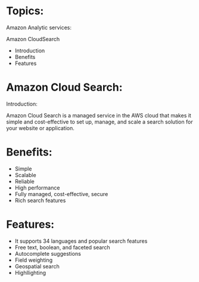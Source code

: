 # Topics:

Amazon Analytic services:

Amazon CloudSearch

- Introduction
- Benefits
- Features

# Amazon Cloud Search:

Introduction:

Amazon Cloud Search is a managed service in the AWS cloud that makes it simple
and cost-effective to set up, manage, and scale a search solution for your website 
or application.

# Benefits:

- Simple
- Scalable
- Reliable
- High performance
- Fully managed, cost-effective, secure
- Rich search features

# Features:

- It supports 34 languages and popular search features
- Free text, boolean, and faceted search
- Autocomplete suggestions
- Field weighting
- Geospatial search
- Highllighting

